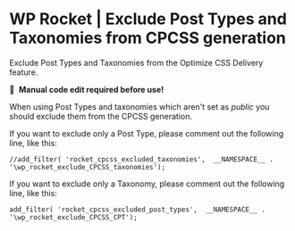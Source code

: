 # WP Rocket | Exclude Post Types and Taxonomies from CPCSS generation

Exclude Post Types and Taxonomies from the Optimize CSS Delivery feature.

📝&#160;&#160;**Manual code edit required before use!**

When using Post Types and taxonomies which aren't set as _public_ you should exclude them from the CPCSS generation.

If you want to exclude only a Post Type, please comment out the following line, like this:
```
//add_filter( 'rocket_cpcss_excluded_taxonomies',  __NAMESPACE__ . '\wp_rocket_exclude_CPCSS_taxonomies');
```

If you want to exclude only a Taxonomy, please comment out the following line, like this:
```
add_filter( 'rocket_cpcss_excluded_post_types',  __NAMESPACE__ . '\wp_rocket_exclude_CPCSS_CPT');
```
